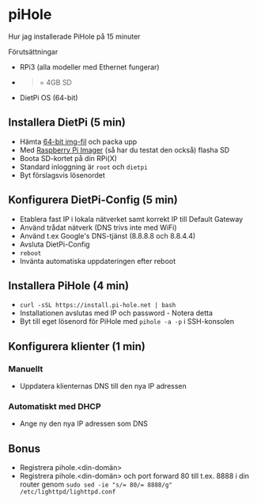 # piHole

Hur jag installerade PiHole på 15 minuter

Förutsättningar
* RPi3 (alla modeller med Ethernet fungerar)
*  >= 4GB SD
* DietPi OS (64-bit)

## Installera DietPi (5 min)

* Hämta <a target="_blank" href="https://dietpi.com/">64-bit img-fil</a> och packa upp  
* Med <a target="_blank" href="https://www.raspberrypi.org/software/">Raspberry Pi Imager</a> (så har du testat den också) flasha SD
* Boota SD-kortet på din RPi(X)
* Standard inloggning är ```root``` och ```dietpi```
* Byt förslagsvis lösenordet

## Konfigurera DietPi-Config (5 min)

* Etablera fast IP i lokala nätverket samt korrekt IP till Default Gateway
* Använd trådat nätverk (DNS trivs inte med WiFi)
* Använd t.ex Google's DNS-tjänst (8.8.8.8 och 8.8.4.4) 
* Avsluta DietPi-Config
* ```reboot```
* Invänta automatiska uppdateringen efter reboot

## Installera PiHole (4 min)

* ```curl -sSL https://install.pi-hole.net | bash```
* Installationen avslutas med IP och password - Notera detta
* Byt till eget lösenord för PiHole med ```pihole -a -p``` i SSH-konsolen

## Konfigurera klienter (1 min)

### Manuellt

* Uppdatera klienternas DNS till den nya IP adressen

### Automatiskt med DHCP

* Ange ny den nya IP adressen som DNS

## Bonus

* Registrera pihole.<din-domän>
* Registrera pihole.<din-domän> och port forward 80 till t.ex. 8888 i din router genom ```sudo sed -ie "s/= 80/= 8888/g" /etc/lighttpd/lighttpd.conf```

